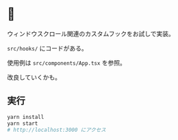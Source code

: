 # 📜

ウィンドウスクロール関連のカスタムフックをお試しで実装。

`src/hooks/` にコードがある。

使用例は `src/components/App.tsx` を参照。

改良していくかも。

## 実行

```bash
yarn install
yarn start
# http://localhost:3000 にアクセス
```
